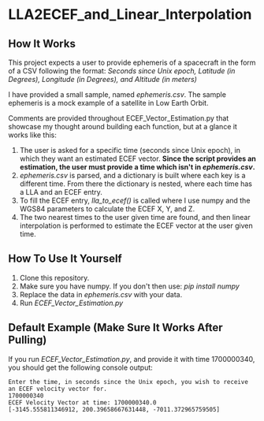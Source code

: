 # LLA2ECEF_and_Linear_Interpolation
## How It Works
This project expects a user to provide ephemeris of a spacecraft in the form of a CSV following the format:
*Seconds since Unix epoch, Latitude (in Degrees), Longitude (in Degrees), and Altitude (in meters)*

I have provided a small sample, named *ephemeris.csv*.
The sample ephemeris is a mock example of a satellite in Low Earth Orbit. 

Comments are provided throughout ECEF_Vector_Estimation.py that showcase my thought around building each function, but at a glance it works like this:
1. The user is asked for a specific time (seconds since Unix epoch), in which they want an estimated ECEF vector. **Since the script provides an estimation, the user must provide a time which isn't in *ephemeris.csv*.**
2. *ephemeris.csv* is parsed, and a dictionary is built where each key is a different time. From there the dictionary is nested, where each time has a LLA and an ECEF entry.
3. To fill the ECEF entry, *lla_to_ecef()* is called where I use numpy and the WGS84 parameters to calculate the ECEF X, Y, and Z.
4. The two nearest times to the user given time are found, and then linear interpolation is performed to estimate the ECEF vector at the user given time.

## How To Use It Yourself
1. Clone this repository.
2. Make sure you have numpy. If you don't then use: *pip install numpy*
3. Replace the data in *ephemeris.csv* with your data.
4. Run *ECEF_Vector_Estimation.py*

## Default Example (Make Sure It Works After Pulling)
If you run *ECEF_Vector_Estimation.py*, and provide it with time 1700000340, you should get the following console output:
```
Enter the time, in seconds since the Unix epoch, you wish to receive an ECEF velocity vector for.
1700000340
ECEF Velocity Vector at time: 1700000340.0
[-3145.555811346912, 200.39658667631448, -7011.372965759505]
```
